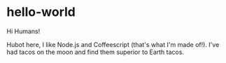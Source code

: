# hello-world

Hi Humans!

Hubot here, I like Node.js and Coffeescript (that's what I'm made of!).
I've had tacos on the moon and find them superior to Earth tacos. 
